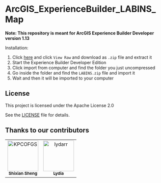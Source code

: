 # ArcGIS_ExperienceBuilder_LABINS_Map

**Note: This repository is meant for ArcGIS Experience Builder Developer version 1.13**

Installation:
1. Click [here](LABINS.zip) and click `View Raw` and download as `.zip` file and extract it
2. Start the Experience Builder Developer Edition
3. Click import from computer and find the folder you just uncompressed
4. Go inside the folder and find the `LABINS.zip` file and import it
5. Wait and then it will be imported to your computer

## License
This project is licensed under the Apache License 2.0

See the [LICENSE](LICENSE) file for details.

## Thanks to our contributors

<!-- readme: contributors -start -->
<table>
<tr>
    <td align="center">
        <a href="https://github.com/KPCOFGS">
            <img src="https://avatars.githubusercontent.com/u/100217654?v=4" width="100;" alt="KPCOFGS"/>
            <br />
            <sub><b>Shixian Sheng</b></sub>
        </a>
    </td>
    <td align="center">
        <a href="https://github.com/lydarr">
            <img src="https://avatars.githubusercontent.com/u/167205468?v=4" width="100;" alt="lydarr"/>
            <br />
            <sub><b>Lydia</b></sub>
        </a>
    </td></tr>
</table>
<!-- readme: contributors -end -->
